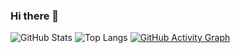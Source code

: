 ### Hi there 👋
![GitHub Stats](https://github-readme-stats.vercel.app/api?username=JC-julio&show_icons=true&theme=default)
![Top Langs](https://github-readme-stats.vercel.app/api/top-langs/?username=JC-julio&layout=compact)
[![GitHub Activity Graph](https://activity-graph.herokuapp.com/graph?username=JC-julio&theme=react-dark)](https://github.com/JC-julio)

<!--
**JC-julio/JC-julio** is a ✨ _special_ ✨ repository because its `README.md` (this file) appears on your GitHub profile.

Here are some ideas to get you started:

- 🔭 I’m currently working on ...
- 🌱 I’m currently learning ...
- 👯 I’m looking to collaborate on ...
- 🤔 I’m looking for help with ...
- 💬 Ask me about ...
- 📫 How to reach me: ...
- 😄 Pronouns: ...
- ⚡ Fun fact: ...
-->
